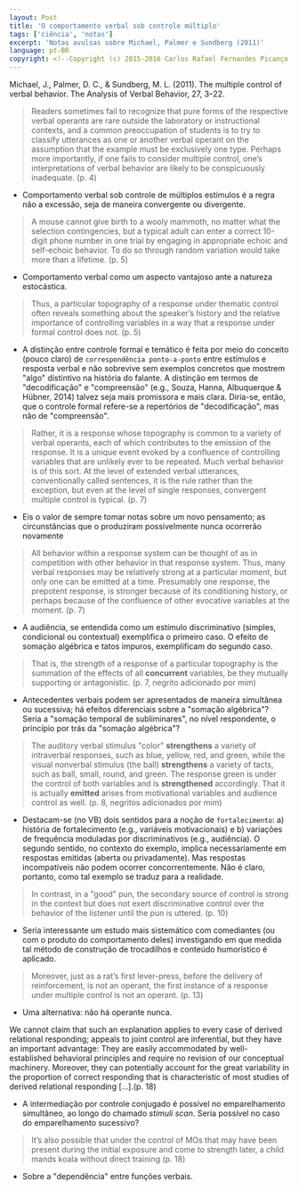 ```yaml
---
layout: Post
title: 'O comportamento verbal sob controle múltiplo'
tags: ['ciência', 'notas']
excerpt: 'Notas avulsas sobre Michael, Palmer e Sundberg (2011)'
language: pt-BR
copyright: <!--Copyright (c) 2015-2016 Carlos Rafael Fernandes Picanço.-->
---
```


Michael, J., Palmer, D. C., & Sundberg, M. L. (2011). The multiple control of verbal behavior. The Analysis of Verbal Behavior, 27, 3–22.

> Readers sometimes fail to recognize that pure forms of the respective verbal operants are rare outside the laboratory or instructional contexts, and a common preoccupation of students is to try to classify utterances as one or another verbal operant on the assumption that the example must be exclusively one type. Perhaps more importantly, if one fails to consider multiple control, one’s interpretations of verbal behavior are likely to be conspicuously inadequate. (p. 4)

- Comportamento verbal sob controle de múltiplos estímulos é a regra não a excessão, seja de maneira convergente ou divergente.

> A mouse cannot give birth to a wooly mammoth, no matter what the selection contingencies, but a typical adult can enter a correct 10-digit phone number in one trial by engaging in appropriate echoic and self-echoic behavior. To do so through random variation would take more than a lifetime. (p. 5)

- Comportamento verbal como um aspecto vantajoso ante a natureza estocástica.

> Thus, a particular topography of a response under thematic control often reveals something about the speaker’s history and the relative importance of controlling variables in a way that a response under formal control does not. (p. 5)

- A distinção entre controle formal e temático é feita por meio do conceito (pouco claro) de `correspondência ponto-a-ponto` entre estímulos e resposta verbal e não sobrevive sem exemplos concretos que mostrem "algo" distintivo na história do falante. A distinção em termos de "decodificação" e "compreensão" (e.g., Souza, Hanna, Albuquerque & Hübner, 2014) talvez seja mais promissora e mais clara. Diria-se, então, que o controle formal refere-se a repertórios de "decodificação", mas não de "compreensão".

> Rather, it is a response whose topography is common to a variety of verbal operants, each of which contributes to the emission of the response. It is a unique event evoked by a confluence of controlling variables that are unlikely ever to be repeated. Much verbal behavior is of this sort. At the level of extended verbal utterances, conventionally called sentences, it is the rule rather than the exception, but even at the level of single responses, convergent multiple control is typical. (p. 7)

- Eis o valor de sempre tomar notas sobre um novo pensamento; as circunstâncias que o produziram possivelmente nunca ocorrerão novamente

> All behavior within a response system can be thought of as in competition with other behavior in that response system. Thus, many verbal responses may be relatively strong at a particular moment, but only one can be emitted at a time. Presumably one response, the prepotent response, is stronger because of its conditioning history, or perhaps because of the confluence of other evocative variables at the moment. (p. 7)

- A audiência, se entendida como um estímulo discriminativo (simples, condicional ou contextual) exemplifica o primeiro caso. O efeito de somação algébrica e tatos impuros, exemplificam do segundo caso.

> That is, the strength of a response of a particular topography is the summation of the effects of all **concurrent** variables, be they mutually supporting or antagonistic. (p. 7, negrito adicionado por mim)

- Antecedentes verbais podem ser apresentados de maneira simultânea ou sucessiva; há efeitos diferenciais sobre a "somação algébrica"? Seria a "somação temporal de subliminares", no nível respondente, o princípio por trás da "somação algébrica"?

> The auditory verbal stimulus "color" **strengthens** a variety of intraverbal responses, such as blue, yellow, red, and green, while the visual nonverbal stimulus (the ball) **strengthens** a variety of tacts, such as ball, small, round, and green. The response green is under the control of both variables and is **strengthened** accordingly. That it is actually **emitted** arises from motivational variables and audience control as well. (p. 8, negritos adicionados por mim)

- Destacam-se (no VB) dois sentidos para a noção de `fortalecimento`: a) história de fortalecimento (e.g., variáveis motivacionais) e b) variações de frequência moduladas por discriminativos (e.g., audiência). O segundo sentido, no contexto do exemplo, implica necessariamente em respostas emitidas (aberta ou privadamente). Mas respostas incompatíveis não podem ocorrer concorrentemente. Não é claro, portanto, como tal exemplo se traduz para a realidade.

> In contrast, in a "good" pun, the secondary source of control is strong in the context but does not exert discriminative control over the behavior of the listener until the pun is uttered. (p. 10)

- Seria interessante um estudo mais sistemático com comediantes (ou com o produto do comportamento deles) investigando em que medida tal método de construção de trocadilhos e conteúdo humorístico é aplicado.

> Moreover, just as a rat’s first lever-press, before the delivery of reinforcement, is not an operant, the first instance of a response under multiple control is not an operant. (p. 13)

- Uma alternativa: não há operante nunca.

We cannot claim that such an explanation applies to every case of derived relational responding; appeals to joint control are inferential, but they have an important advantage: They are easily accommodated by well-established behavioral principles and require no revision of our conceptual machinery. Moreover, they can potentially account for the great variability in the proportion of correct responding that is characteristic of most studies of derived relational responding [...].(p. 18)

- A intermediação por controle conjugado é possível no emparelhamento simultâneo, ao longo do chamado *stimuli scan*. Seria possível no caso do emparelhamento sucessivo?

> It’s also possible that under the control of MOs that may have been present during the initial exposure and come to strength later, a child mands koala without direct training (p. 18)

- Sobre a "dependência" entre funções verbais.
